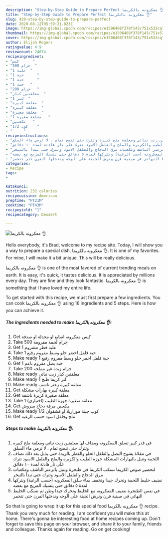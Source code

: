 ```yaml
---
description: "Step-by-Step Guide to Prepare Perfect معكرونه بالكريما 👌"
title: "Step-by-Step Guide to Prepare Perfect معكرونه بالكريما 👌"
slug: 429-step-by-step-guide-to-prepare-perfect
date: 2020-08-12T05:59:21.823Z
image: https://img-global.cpcdn.com/recipes/e1506408f378f143/751x532cq70/الصورة-الرئيسية-لوصفةمعكرونه-بالكريما-👌.jpg
thumbnail: https://img-global.cpcdn.com/recipes/e1506408f378f143/751x532cq70/الصورة-الرئيسية-لوصفةمعكرونه-بالكريما-👌.jpg
cover: https://img-global.cpcdn.com/recipes/e1506408f378f143/751x532cq70/الصورة-الرئيسية-لوصفةمعكرونه-بالكريما-👌.jpg
author: Elijah Rogers
ratingvalue: 4.9
reviewcount: 24674
recipeingredient:
- "كيس      "
- "500 جرام  "
- "1 علبة  "
- "1 حبة      "
- "1 حبة      "
- "1 حبة   "
- "200 جرام   "
- "معلقتين كبار  "
- "1 لتر  "
- "معلقة كبيرة  "
- "معلقة كبيرة  "
- "معلقة صغيرة  "
- "1 معلقة صغيرة   "
- "مكعبين   "
- "1/2 كوب    "
- "     "
recipeinstructions:
- "في قدر كبير تسلق المعكرونه ويضاف لها معلقتين زيت نباتي ومعلقة ملح كبيرة وتترك حتى تنضج تمام ، لا ترمي ماء السلق"
- "في مقلاة يشوح البصل والفلفل الحلو والفطر بالزبدة حتى يذبل بعد ذلك تضاف اللحمة وتتبل بالبهارات المشكلة جوزة الطيب والكزبرة والملح والفلفل الاسود تترك على نار هادئة لمدة ١٠ دقائق"
- "لتحضير صوص الكريما نسكب الكريما في طنجرة وتتبل بالزعتر الناشف ومكعبات مرق الدجاج والفلفل الاسود وتترك حتى تبدأ بالتبخر"
- "نضيف خليط اللحمة وتحرك جيدا وتخفف بماء سلق المعكرونه (حسب الرغبة) ونتركها لمدة ٥ دقائق حتى يتسبك المزيج مع بعضه"
- "في نفس الطنجرة نضيف المعكرونه مع الخليط وتحرك جيدا وظن ثم نسكب الخليط النهائي في صينية فرن ونرش الجبنة على الوجه وندخلها الفرن حتى تتحمر"
categories:
- Recipe
tags:
- 

katakunci:  
nutrition: 232 calories
recipecuisine: American
preptime: "PT21M"
cooktime: "PT43M"
recipeyield: "1"
recipecategory: Dessert

---
```



![معكرونه بالكريما 👌](https://img-global.cpcdn.com/recipes/e1506408f378f143/751x532cq70/الصورة-الرئيسية-لوصفةمعكرونه-بالكريما-👌.jpg)

Hello everybody, it's Brad, welcome to my recipe site. Today, I will show you a way to prepare a special dish, معكرونه بالكريما 👌. It is one of my favorites. For mine, I will make it a bit unique. This will be really delicious.



معكرونه بالكريما 👌 is one of the most favored of current trending meals on earth. It is easy, it's quick, it tastes delicious. It is appreciated by millions every day. They are fine and they look fantastic. معكرونه بالكريما 👌 is something that I have loved my entire life.


To get started with this recipe, we must first prepare a few ingredients. You can cook معكرونه بالكريما 👌 using 16 ingredients and 5 steps. Here is how you can achieve it.

<!--inarticleads1-->

##### The ingredients needed to make معكرونه بالكريما 👌:

1. Get كيس معكرونه اصابع او مجدلة او صدفة
1. Take 500 جرام لحمة مفرومة
1. Get 1 علبة فطر مشروم
1. Take 1 حبة فلفل اخضر حلو وسط مفروم رفيع
1. Make ready 1 حبة فلفل احمر حلو وسط مفروم رفيع
1. Get 1 حبة بصل مفروم ناعم
1. Take 200 جرام زبدة غير مملحه
1. Make ready معلقتين كبار زيت نباتي
1. Make ready 1 لتر كريما طبخ
1. Make ready معلقة كبيرة زعتر ناشف
1. Get معلقة كبيرة بهارات مشكلة
1. Get معلقة صغيرة كزبرة ناشفة
1. Take 1 معلقة صغيرة جوزة الطيب (اختياري)
1. Get مكعبين مرقة دجاج مبروش
1. Make ready 1/2 كوب جبنة موزاريلا او قشقوان
1. Get  ملح وفلفل اسود حسب الرغبة




<!--inarticleads2-->

##### Steps to make معكرونه بالكريما 👌:

1. في قدر كبير تسلق المعكرونه ويضاف لها معلقتين زيت نباتي ومعلقة ملح كبيرة وتترك حتى تنضج تمام ، لا ترمي ماء السلق
1. في مقلاة يشوح البصل والفلفل الحلو والفطر بالزبدة حتى يذبل بعد ذلك تضاف اللحمة وتتبل بالبهارات المشكلة جوزة الطيب والكزبرة والملح والفلفل الاسود تترك على نار هادئة لمدة ١٠ دقائق
1. لتحضير صوص الكريما نسكب الكريما في طنجرة وتتبل بالزعتر الناشف ومكعبات مرق الدجاج والفلفل الاسود وتترك حتى تبدأ بالتبخر
1. نضيف خليط اللحمة وتحرك جيدا وتخفف بماء سلق المعكرونه (حسب الرغبة) ونتركها لمدة ٥ دقائق حتى يتسبك المزيج مع بعضه
1. في نفس الطنجرة نضيف المعكرونه مع الخليط وتحرك جيدا وظن ثم نسكب الخليط النهائي في صينية فرن ونرش الجبنة على الوجه وندخلها الفرن حتى تتحمر




So that is going to wrap it up for this special food معكرونه بالكريما 👌 recipe. Thank you very much for reading. I am confident you will make this at home. There's gonna be interesting food at home recipes coming up. Don't forget to save this page on your browser, and share it to your family, friends and colleague. Thanks again for reading. Go on get cooking!
